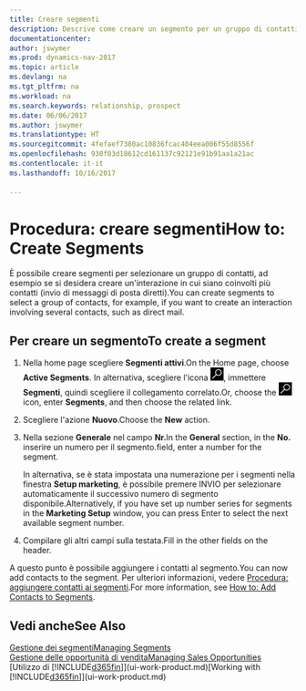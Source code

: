 ```yaml
---
title: Creare segmenti
description: Descrive come creare un segmento per un gruppo di contatti in Dynamics NAV, ad esempio, per rivolgersi a diversi contatti tramite messaggi di posta diretti.
documentationcenter: 
author: jswymer
ms.prod: dynamics-nav-2017
ms.topic: article
ms.devlang: na
ms.tgt_pltfrm: na
ms.workload: na
ms.search.keywords: relationship, prospect
ms.date: 06/06/2017
ms.author: jswymer
ms.translationtype: HT
ms.sourcegitcommit: 4fefaef7380ac10836fcac404eea006f55d8556f
ms.openlocfilehash: 930f03d18612cd161137c92121e91b91aa1a21ac
ms.contentlocale: it-it
ms.lasthandoff: 10/16/2017

---
```

# <a name="how-to-create-segments"></a><span data-ttu-id="30d84-103">Procedura: creare segmenti</span><span class="sxs-lookup"><span data-stu-id="30d84-103">How to: Create Segments</span></span>
<span data-ttu-id="30d84-104">È possibile creare segmenti per selezionare un gruppo di contatti, ad esempio se si desidera creare un'interazione in cui siano coinvolti più contatti (invio di messaggi di posta diretti).</span><span class="sxs-lookup"><span data-stu-id="30d84-104">You can create segments to select a group of contacts, for example, if you want to create an interaction involving several contacts, such as direct mail.</span></span>

## <a name="to-create-a-segment"></a><span data-ttu-id="30d84-105">Per creare un segmento</span><span class="sxs-lookup"><span data-stu-id="30d84-105">To create a segment</span></span>
1. <span data-ttu-id="30d84-106">Nella home page scegliere **Segmenti attivi**.</span><span class="sxs-lookup"><span data-stu-id="30d84-106">On the Home page, choose **Active Segments**.</span></span> <span data-ttu-id="30d84-107">In alternativa, scegliere l'icona ![Cerca pagina o report](media/ui-search/search_small.png "icona Cerca pagina o report"), immettere **Segmenti**, quindi scegliere il collegamento correlato.</span><span class="sxs-lookup"><span data-stu-id="30d84-107">Or, choose the ![Search for Page or Report](media/ui-search/search_small.png "Search for Page or Report icon") icon, enter **Segments**, and then choose the related link.</span></span>
2. <span data-ttu-id="30d84-108">Scegliere l'azione **Nuovo**.</span><span class="sxs-lookup"><span data-stu-id="30d84-108">Choose the **New** action.</span></span>
3. <span data-ttu-id="30d84-109">Nella sezione **Generale** nel campo **Nr.**</span><span class="sxs-lookup"><span data-stu-id="30d84-109">In the **General** section, in the **No.**</span></span> <span data-ttu-id="30d84-110">inserire un numero per il segmento.</span><span class="sxs-lookup"><span data-stu-id="30d84-110">field, enter a number for the segment.</span></span>

    <span data-ttu-id="30d84-111">In alternativa, se è stata impostata una numerazione per i segmenti nella finestra **Setup marketing**, è possibile premere INVIO per selezionare automaticamente il successivo numero di segmento disponibile.</span><span class="sxs-lookup"><span data-stu-id="30d84-111">Alternatively, if you have set up number series for segments in the **Marketing Setup** window, you can press Enter to select the next available segment number.</span></span>
4. <span data-ttu-id="30d84-112">Compilare gli altri campi sulla testata.</span><span class="sxs-lookup"><span data-stu-id="30d84-112">Fill in the other fields on the header.</span></span>

<span data-ttu-id="30d84-113">A questo punto è possibile aggiungere i contatti al segmento.</span><span class="sxs-lookup"><span data-stu-id="30d84-113">You can now add contacts to the segment.</span></span> <span data-ttu-id="30d84-114">Per ulteriori informazioni, vedere [Procedura: aggiungere contatti ai segmenti](marketing-add-contact-segment.md).</span><span class="sxs-lookup"><span data-stu-id="30d84-114">For more information, see [How to: Add Contacts to Segments](marketing-add-contact-segment.md).</span></span>

## <a name="see-also"></a><span data-ttu-id="30d84-115">Vedi anche</span><span class="sxs-lookup"><span data-stu-id="30d84-115">See Also</span></span>
[<span data-ttu-id="30d84-116">Gestione dei segmenti</span><span class="sxs-lookup"><span data-stu-id="30d84-116">Managing Segments</span></span>](marketing-segments.md)  
[<span data-ttu-id="30d84-117">Gestione delle opportunità di vendita</span><span class="sxs-lookup"><span data-stu-id="30d84-117">Managing Sales Opportunities</span></span>](marketing-manage-sales-opportunities.md)  
<span data-ttu-id="30d84-118">[Utilizzo di [!INCLUDE[d365fin](includes/d365fin_md.md)]](ui-work-product.md)</span><span class="sxs-lookup"><span data-stu-id="30d84-118">[Working with [!INCLUDE[d365fin](includes/d365fin_md.md)]](ui-work-product.md)</span></span>  

